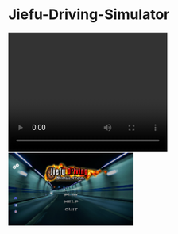 # Jiefu-Driving-Simulator
 
<video width="320" height="240" controls>
  <source src="screenshot/trailer.mp4" type="video/mp4">
</video>

<img src = "screenshot/1.png" width = "50%" height = "50%">
